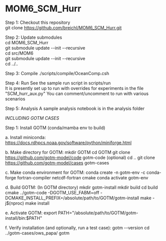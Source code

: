 # MOM6_SCM_Hurr

Step 1:  Checkout this repository  
git clone https://github.com/breichl/MOM6_SCM_Hurr.git  

Step 2:  Update submodules  
cd MOM6_SCM_Hurr  
git submodule update --init --recursive  
cd src/MOM6  
git submodule update --init --recursive  
cd ../..  

Step 3:  Compile
./scripts/compile/OceanComp.csh

Step 4:  Run
See the sample run script in scripts/run  
It is presently set up to run with overrides for experiments in the file "SCM_hurr_aux.py"
You can comment/uncomment to run with various scenarios

Step 5: Analysis
A sample analysis notebook is in the analysis folder  


_INCLUDING GOTM CASES_

Step 1: Install GOTM (conda/mamba env to build)

a. Install miniconda: https://docs.rdhpcs.noaa.gov/software/python/miniforge.html

b. Make directory for GOTM:
mkdir GOTM
cd GOTM
git clone https://github.com/gotm-model/code gotm-code
(optional)
cd ..
git clone https://github.com/gotm-model/cases gotm-cases

c. Make conda environment for GOTM:
conda create -n gotm-env -c conda-forge fortran-compiler netcdf-fortran cmake
conda activate gotm-env

d. Build GOTM:
(In GOTM directory)
mkdir gotm-install
mkdir build
cd build
cmake ../gotm-code -DGOTM_USE_FABM=off -DCMAKE_INSTALL_PREFIX=/absolute/path/to/GOTM/gotm-install
make -j$(nproc)
make install

e. Activate GOTM:
export PATH="/absolute/path/to/GOTM/gotm-install/bin:$PATH"

f. Verify installation (and optionally, run a test case):
gotm --version
cd ../gotm-cases/ows_papa/
gotm

